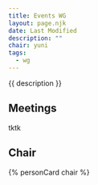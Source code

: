 ```yaml
---
title: Events WG
layout: page.njk
date: Last Modified
description: ""
chair: yuni
tags:
  - wg
---
```


{{ description }}

## Meetings

tktk

## Chair

{% personCard chair %}
